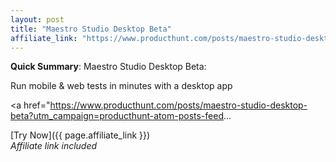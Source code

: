 ```yaml
---
layout: post
title: "Maestro Studio Desktop Beta"
affiliate_link: "https://www.producthunt.com/posts/maestro-studio-desktop-beta?ref=autoverse&utm_source=autoverse"
---
```


**Quick Summary**: Maestro Studio Desktop Beta: <p>
            Run mobile & web tests in minutes with a desktop app
          </p>
          <p>
            <a href="https://www.producthunt.com/posts/maestro-studio-desktop-beta?utm_campaign=producthunt-atom-posts-feed...

[Try Now]({{ page.affiliate_link }})  
*Affiliate link included*
